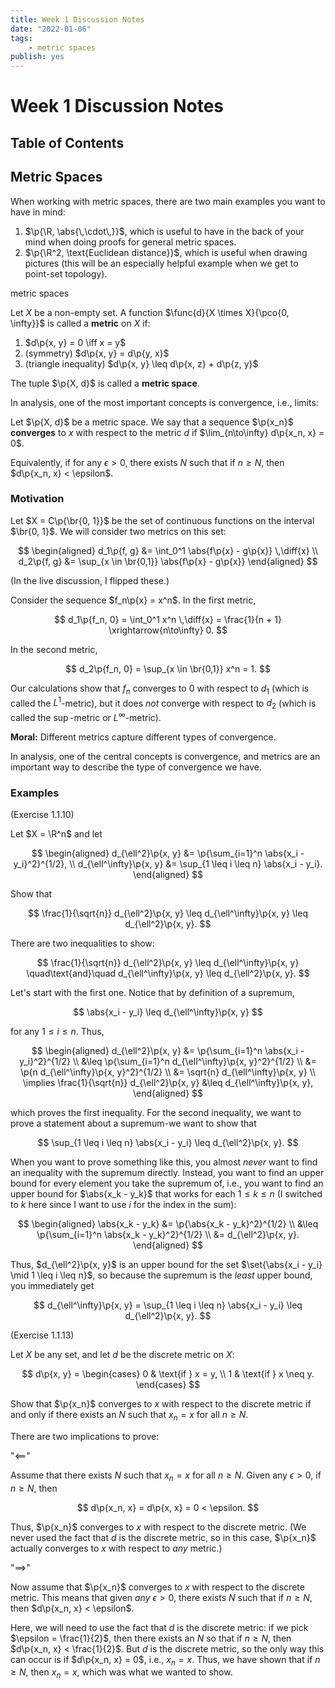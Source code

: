 ```yaml
---
title: Week 1 Discussion Notes
date: "2022-01-06"
tags:
    - metric spaces
publish: yes
---
```


# Week 1 Discussion Notes

## Table of Contents

## Metric Spaces

When working with metric spaces, there are two main examples you want to have in mind:

1. $\p{\R, \abs{\,\cdot\,}}$, which is useful to have in the back of your mind when doing proofs for general metric spaces.
2. $\p{\R^2, \text{Euclidean distance}}$, which is useful when drawing pictures (this will be an especially helpful example when we get to point-set topology).

<definition> metric spaces

Let $X$ be a non-empty set. A function $\func{d}{X \times X}{\pco{0, \infty}}$ is called a **metric** on $X$ if:

1. $d\p{x, y} = 0 \iff x = y$
2. (symmetry) $d\p{x, y} = d\p{y, x}$
3. (triangle inequality) $d\p{x, y} \leq d\p{x, z} + d\p{z, y}$

The tuple $\p{X, d}$ is called a **metric space**.

</definition>

In analysis, one of the most important concepts is convergence, i.e., limits:

<definition>

Let $\p{X, d}$ be a metric space. We say that a sequence $\p{x_n}$ **converges** to $x$ with respect to the metric $d$ if $\lim_{n\to\infty} d\p{x_n, x} = 0$.

Equivalently, if for any $\epsilon > 0$, there exists $N$ such that if $n \geq N$, then $d\p{x_n, x} < \epsilon$.

</definition>

### Motivation

<example>

Let $X = C\p{\br{0, 1}}$ be the set of continuous functions on the interval $\br{0, 1}$. We will consider two metrics on this set:

$$
\begin{aligned}
    d_1\p{f, g} &= \int_0^1 \abs{f\p{x} - g\p{x}} \,\diff{x} \\
    d_2\p{f, g} &= \sup_{x \in \br{0,1}} \abs{f\p{x} - g\p{x}}
\end{aligned}
$$

(In the live discussion, I flipped these.)

Consider the sequence $f_n\p{x} = x^n$. In the first metric,

$$
d_1\p{f_n, 0}
    = \int_0^1 x^n \,\diff{x}
    = \frac{1}{n + 1}
    \xrightarrow{n\to\infty} 0.
$$

In the second metric,

$$
d_2\p{f_n, 0}
    = \sup_{x \in \br{0,1}} x^n
    = 1.
$$

Our calculations show that $f_n$ converges to $0$ with respect to $d_1$ (which is called the $L^1$-metric), but it does _not_ converge with respect to $d_2$ (which is called the $\sup$-metric or $L^\infty$-metric).

**Moral:** Different metrics capture different types of convergence.

In analysis, one of the central concepts is convergence, and metrics are an important way to describe the type of convergence we have.

</example>

### Examples

<example> (Exercise 1.1.10)

Let $X = \R^n$ and let

$$
\begin{aligned}
    d_{\ell^2}\p{x, y} &= \p{\sum_{i=1}^n \abs{x_i - y_i}^2}^{1/2}, \\
    d_{\ell^\infty}\p{x, y} &= \sup_{1 \leq i \leq n} \abs{x_i - y_i}.
\end{aligned}
$$

Show that

$$
\frac{1}{\sqrt{n}} d_{\ell^2}\p{x, y} \leq d_{\ell^\infty}\p{x, y} \leq d_{\ell^2}\p{x, y}.
$$

</example>

<solution>

There are two inequalities to show:

$$
\frac{1}{\sqrt{n}} d_{\ell^2}\p{x, y} \leq d_{\ell^\infty}\p{x, y}
\quad\text{and}\quad
d_{\ell^\infty}\p{x, y} \leq d_{\ell^2}\p{x, y}.
$$

Let's start with the first one. Notice that by definition of a supremum,

$$
\abs{x_i - y_i} \leq d_{\ell^\infty}\p{x, y}
$$

for any $1 \leq i \leq n$. Thus,

$$
\begin{aligned}
    d_{\ell^2}\p{x, y}
        &= \p{\sum_{i=1}^n \abs{x_i - y_i}^2}^{1/2} \\
        &\leq \p{\sum_{i=1}^n d_{\ell^\infty}\p{x, y}^2}^{1/2} \\
        &= \p{n d_{\ell^\infty}\p{x, y}^2}^{1/2} \\
        &= \sqrt{n} d_{\ell^\infty}\p{x, y} \\
    \implies
    \frac{1}{\sqrt{n}} d_{\ell^2}\p{x, y}
        &\leq d_{\ell^\infty}\p{x, y},
\end{aligned}
$$

which proves the first inequality. For the second inequality, we want to prove a statement about a supremum-we want to show that

$$
\sup_{1 \leq i \leq n} \abs{x_i - y_i}
    \leq d_{\ell^2}\p{x, y}.
$$

When you want to prove something like this, you almost _never_ want to find an inequality with the supremum directly. Instead, you want to find an upper bound for every element you take the supremum of, i.e., you want to find an upper bound for $\abs{x_k - y_k}$ that works for each $1 \leq k \leq n$ (I switched to $k$ here since I want to use $i$ for the index in the sum):

$$
\begin{aligned}
    \abs{x_k - y_k}
        &= \p{\abs{x_k - y_k}^2}^{1/2} \\
        &\leq \p{\sum_{i=1}^n \abs{x_k - y_k}^2}^{1/2} \\
        &= d_{\ell^2}\p{x, y}.
\end{aligned}
$$

Thus, $d_{\ell^2}\p{x, y}$ is an upper bound for the set $\set{\abs{x_i - y_i} \mid 1 \leq i \leq n}$, so because the supremum is the _least_ upper bound, you immediately get

$$
d_{\ell^\infty}\p{x, y}
    = \sup_{1 \leq i \leq n} \abs{x_i - y_i}
    \leq d_{\ell^2}\p{x, y}.
$$

</solution>

<example> (Exercise 1.1.13)

Let $X$ be any set, and let $d$ be the discrete metric on $X$:

$$
d\p{x, y}
    =   \begin{cases}
            0 & \text{if } x = y, \\
            1 & \text{if } x \neq y.
        \end{cases}
$$

Show that $\p{x_n}$ converges to $x$ with respect to the discrete metric if and only if there exists an $N$ such that $x_n = x$ for all $n \geq N$.

</example>

<solution>

There are two implications to prove:

"$\impliedby$"

Assume that there exists $N$ such that $x_n = x$ for all $n \geq N$. Given any $\epsilon > 0$, if $n \geq N$, then

$$
d\p{x_n, x}
    = d\p{x, x}
    = 0
    < \epsilon.
$$

Thus, $\p{x_n}$ converges to $x$ with respect to the discrete metric. (We never used the fact that $d$ is the discrete metric, so in this case, $\p{x_n}$ actually converges to $x$ with respect to _any_ metric.)

"$\implies$"

Now assume that $\p{x_n}$ converges to $x$ with respect to the discrete metric. This means that given _any_ $\epsilon > 0$, there exists $N$ such that if $n \geq N$, then $d\p{x_n, x} < \epsilon$.

Here, we will need to use the fact that $d$ is the discrete metric: if we pick $\epsilon = \frac{1}{2}$, then there exists an $N$ so that if $n \geq N$, then $d\p{x_n, x} < \frac{1}{2}$. But $d$ is the discrete metric, so the only way this can occur is if $d\p{x_n, x} = 0$, i.e., $x_n = x$. Thus, we have shown that if $n \geq N$, then $x_n = x$, which was what we wanted to show.

</solution>

